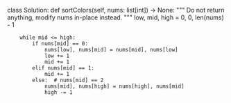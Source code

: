 class Solution:
    def sortColors(self, nums: list[int]) -> None:
        """
        Do not return anything, modify nums in-place instead.
        """
        low, mid, high = 0, 0, len(nums) - 1

        while mid <= high:
            if nums[mid] == 0:
                nums[low], nums[mid] = nums[mid], nums[low]
                low += 1
                mid += 1
            elif nums[mid] == 1:
                mid += 1
            else:  # nums[mid] == 2
                nums[mid], nums[high] = nums[high], nums[mid]
                high -= 1
